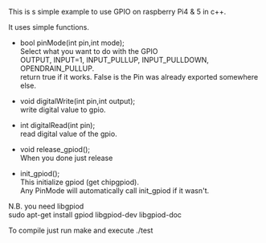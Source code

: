 This is s simple example to  use GPIO on raspberry Pi4 & 5 in c++.

It uses  simple functions.

- bool pinMode(int pin,int  mode);<br>
  Select what you want to do with the GPIO<br>
  OUTPUT, INPUT=1, INPUT_PULLUP, INPUT_PULLDOWN, OPENDRAIN_PULLUP.<br>
  return true if it works. False is the Pin was already exported somewhere else.<br>

- void digitalWrite(int pin,int  output);<br>
  write digital value to gpio.

- int digitalRead(int pin);<br>
  read digital value of the gpio.

- void release_gpiod();<br>
  When you done just release

- init_gpiod();<br>
  This initialize gpiod (get chipgpiod).<br>
  Any PinMode will automatically call init_gpiod if it wasn't.


N.B. you need libgpiod<br>
  sudo apt-get install gpiod libgpiod-dev libgpiod-doc

To compile just run make and execute ./test

